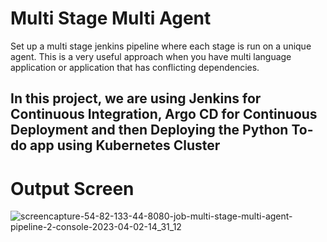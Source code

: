 # Multi Stage Multi Agent

Set up a multi stage jenkins pipeline where each stage is run on a unique agent. This is a very useful approach when you have multi language application
or application that has conflicting dependencies.
## In this project, we are using Jenkins for Continuous Integration, Argo CD for Continuous Deployment and then Deploying the Python To-do app using Kubernetes Cluster

# Output Screen 

![screencapture-54-82-133-44-8080-job-multi-stage-multi-agent-pipeline-2-console-2023-04-02-14_31_12](https://user-images.githubusercontent.com/55047333/229343120-2f4785d8-70fb-4b52-827c-4fbf7353a5e0.png)
